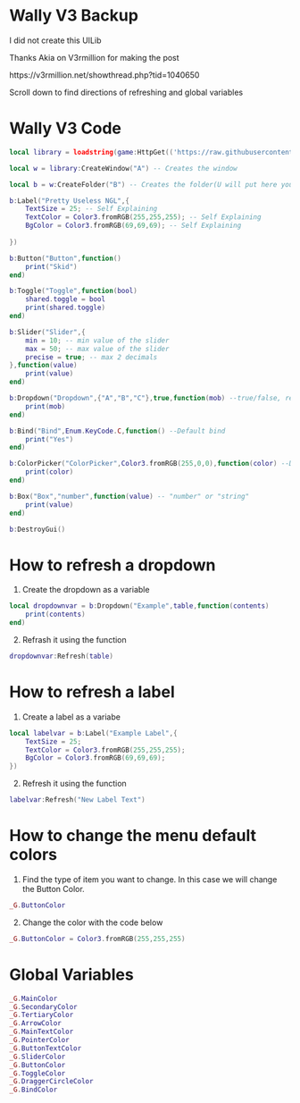 # Wally V3 Backup
<p>I did not create this UILib</p>
<p>Thanks Akia on V3rmillion for making the post</p>
<p>https://v3rmillion.net/showthread.php?tid=1040650</p>
<p>Scroll down to find directions of refreshing and global variables</p>

# Wally V3 Code
```lua
local library = loadstring(game:HttpGet(('https://raw.githubusercontent.com/GemstoneDev/Wally-V3-Backup/main/script/main.lua')))()

local w = library:CreateWindow("A") -- Creates the window

local b = w:CreateFolder("B") -- Creates the folder(U will put here your buttons,etc)

b:Label("Pretty Useless NGL",{
    TextSize = 25; -- Self Explaining
    TextColor = Color3.fromRGB(255,255,255); -- Self Explaining
    BgColor = Color3.fromRGB(69,69,69); -- Self Explaining
    
}) 

b:Button("Button",function()
    print("Skid")
end)

b:Toggle("Toggle",function(bool)
    shared.toggle = bool
    print(shared.toggle)
end)

b:Slider("Slider",{
    min = 10; -- min value of the slider
    max = 50; -- max value of the slider
    precise = true; -- max 2 decimals
},function(value)
    print(value)
end)

b:Dropdown("Dropdown",{"A","B","C"},true,function(mob) --true/false, replaces the current title "Dropdown" with the option that t
    print(mob)
end)

b:Bind("Bind",Enum.KeyCode.C,function() --Default bind
    print("Yes")
end)

b:ColorPicker("ColorPicker",Color3.fromRGB(255,0,0),function(color) --Default color
    print(color)
end)

b:Box("Box","number",function(value) -- "number" or "string"
    print(value)
end)

b:DestroyGui()

```
# How to refresh a dropdown

1. Create the dropdown as a variable
```lua
local dropdownvar = b:Dropdown("Example",table,function(contents)
    print(contents)
end)
```
2. Refrash it using the function
```lua
dropdownvar:Refresh(table)
```

# How to refresh a label
1. Create a label as a variabe
```lua
local labelvar = b:Label("Example Label",{
    TextSize = 25; 
    TextColor = Color3.fromRGB(255,255,255);
    BgColor = Color3.fromRGB(69,69,69);
})
```
2. Refresh it using the function
```lua
labelvar:Refresh("New Label Text")
```

# How to change the menu default colors
1. Find the type of item you want to change. In this case we will change the Button Color.
```lua
_G.ButtonColor
```
2. Change the color with the code below
```lua
_G.ButtonColor = Color3.fromRGB(255,255,255)
```

# Global Variables
```lua
_G.MainColor
_G.SecondaryColor
_G.TertiaryColor
_G.ArrowColor
_G.MainTextColor
_G.PointerColor
_G.ButtonTextColor
_G.SliderColor
_G.ButtonColor
_G.ToggleColor
_G.DraggerCircleColor
_G.BindColor
```
